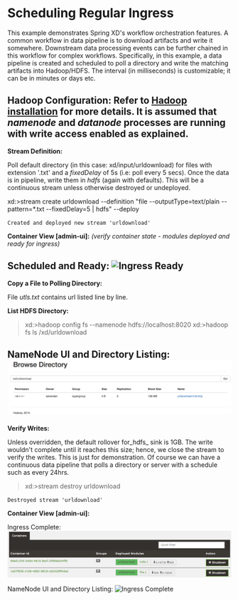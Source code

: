 Scheduling Regular Ingress
==========================

This example demonstrates Spring XD's workflow orchestration features. A common workflow in data pipeline is to download artifacts and write it somewhere. Downstream data processing events can be further chained in this workflow for complex workflows. Specifically, in this example, a data pipeline is created and scheduled to poll a directory and write the matching artifacts into Hadoop/HDFS. The interval (in milliseconds) is customizable; it can be in minutes or days etc.      

**Hadoop Configuration:**
Refer to [Hadoop installation](https://github.com/spring-projects/spring-xd/wiki/Hadoop-Installation) for more details. It is assumed that _namenode_ and _datanode_ processes are running with write access enabled as explained.
---

**Stream Definition:**

Poll default directory (in this case: xd/input/urldownload) for files with extension '.txt' and a _fixedDelay_ of 5s (i.e: poll every 5 secs). Once the data is in pipeline, write them in _hdfs_ (again with defaults). This will be a continuous stream unless otherwise destroyed or undeployed.  

xd:>stream create urldownload --definition "file --outputType=text/plain --pattern=*.txt --fixedDelay=5 | hdfs" --deploy

```
Created and deployed new stream 'urldownload'
```

**Container View [admin-ui]:** _(verify container state - modules deployed and ready for ingress)_

Scheduled and Ready:
![Ingress Ready](/regular-ingress/resources/file_hdfs-ready.png)
---

**Copy a File to Polling Directory:** 

File _utls.txt_ contains url listed line by line. 

**List HDFS Directory:** 

>xd:>hadoop config fs --namenode hdfs://localhost:8020
>xd:>hadoop fs ls /xd/urldownload

NameNode UI and Directory Listing:
![DIR Listing](/regular-ingress/resources/temp-stage.png)
---

**Verify Writes:** 

Unless overridden, the default rollover for_hdfs_ sink is 1GB. The write wouldn't complete until it reaches this size; hence, we close the stream to verify the writes. This is just for demonstration. Of course we can have a continuous data pipeline that polls a directory or server with a schedule such as every 24hrs.  

> xd:>stream destroy urldownload

```
Destroyed stream 'urldownload'
```

**Container View [admin-ui]:**

Ingress Complete:
![Complete](/regular-ingress/resources/ingress-complete.png)

NameNode UI and Directory Listing:
![Ingress Complete](/regular-ingress/resources/file_hdfs-complete.png)






